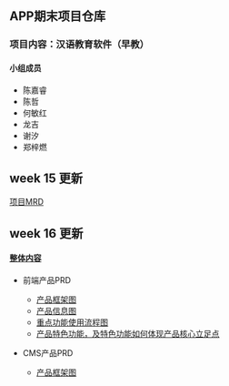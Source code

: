 ## APP期末项目仓库

### 项目内容：汉语教育软件（早教）

#### 小组成员
* 陈嘉睿
* 陈哲
* 何敏红
* 龙吉
* 谢汐
* 郑梓燃

## week 15 更新

[项目MRD](https://github.com/kayuiii/APP_Final/blob/master/MRD.md)

## week 16 更新

#### [整体内容](https://kayuiii.github.io/APP_Final/)

* 前端产品PRD
  * [产品框架图](https://kayuiii.github.io/APP_Final/#g=1&p=%E4%BA%A7%E5%93%81%E6%A1%86%E6%9E%B6%E5%9B%BE)
  * [产品信息图](https://kayuiii.github.io/APP_Final/#g=1&p=%E4%BA%A7%E5%93%81%E4%BF%A1%E6%81%AF%E5%9B%BE)
  * [重点功能使用流程图](https://kayuiii.github.io/APP_Final/#g=1&p=%E9%87%8D%E7%82%B9%E5%8A%9F%E8%83%BD%E4%BD%BF%E7%94%A8%E6%B5%81%E7%A8%8B%E5%9B%BE)
  * [产品特色功能，及特色功能如何体现产品核心立足点](https://kayuiii.github.io/APP_Final/#g=1&p=%E4%BA%A7%E5%93%81%E7%89%B9%E8%89%B2%E5%8A%9F%E8%83%BD%EF%BC%8C%E5%8F%8A%E7%89%B9%E8%89%B2%E5%8A%9F%E8%83%BD%E5%A6%82%E4%BD%95%E4%BD%93%E7%8E%B0%E4%BA%A7%E5%93%81%E6%A0%B8%E5%BF%83%E7%AB%8B%E8%B6%B3%E7%82%B9%EF%BC%9F)

* CMS产品PRD
  * [产品框架图](https://kayuiii.github.io/APP_Final/#g=1&p=cms%E4%BA%A7%E5%93%81%E6%A1%86%E6%9E%B6%E5%9B%BE)


